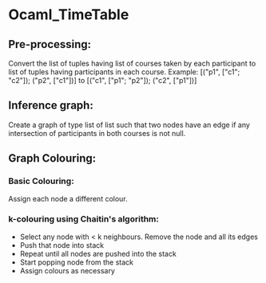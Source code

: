 # Ocaml_TimeTable

## Pre-processing: 
Convert the list of tuples having list of courses taken by each participant to list of tuples having participants in each course.
Example: [("p1", ["c1"; "c2"]); ("p2", ["c1"])] to [("c1", ["p1"; "p2"]); ("c2", ["p1"])]

## Inference graph:
Create a graph of type list of list such that two nodes have an edge if any intersection of participants in both courses is not null.

## Graph Colouring:
### Basic Colouring:
Assign each node a different colour.

### k-colouring using Chaitin's algorithm:
* Select any node with < k neighbours. Remove the node and all its edges
* Push that node into stack
* Repeat until all nodes are pushed into the stack
* Start popping node from the stack
* Assign colours as necessary
